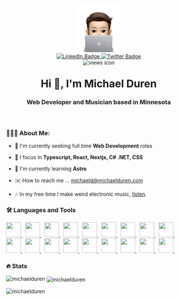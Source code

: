 <div align="center" style="margin-bottom:4rem;" id="header">
	<img style="height:8rem;width:8rem;" src="./assets/Avatar-Computer.png" alt="Avatr of me with an Apple Computer"/>

 <div align="center" id="badges">
  <a href="https://www.linkedin.com/in/michael-duren/">
    <img src="https://img.shields.io/badge/LinkedIn-blue?style=for-the-badge&logo=linkedin&logoColor=white" alt="LinkedIn Badge"/>
  </a>
  <a href="https://twitter.com/duren_dev">
    <img src="https://img.shields.io/badge/Twitter-blue?style=for-the-badge&logo=twitter&logoColor=white" alt="Twitter Badge"/>
  </a>
</div>
    <img src="https://komarev.com/ghpvc/?username=michael-duren&style=flat-square&color=green" alt="views icon"/>
		<h1 style="margin-top:2rem;border:none;padding-bottom:0;"><b>Hi 👋, I'm Michael Duren</b></h1>
		<h3>Web Developer and Musician based in Minnesota</h3>

</div>

### 🧑🏻‍💻 About Me:

- 👀 I'm currently seeking full time **Web Development** roles

- 💬 I focus in **Typescript, React, Nextjs, C# .NET, CSS**

- 🌱 I'm currently learning **Astro**

- ✉️ How to reach me ... michaeld@michaelduren.com

- 🎶 In my free time I make weird electronic music, [listen](https://www.instagram.com/p/CP9M_eGDVMx/).

### 🛠️ Languages and Tools

<div>
	<a href="https://www.typescriptlang.org" target="_blank" rel="noreferrer">
	<img width=40 height=40 src="https://cdn.jsdelivr.net/gh/devicons/devicon/icons/typescript/typescript-original.svg" />
	</a>&nbsp;
	<a href="https://developer.mozilla.org/en-US/docs/Web/JavaScript" target="_blank" rel="noreferrer">
	<img width=40 height=40 src="https://cdn.jsdelivr.net/gh/devicons/devicon/icons/javascript/javascript-original.svg" />
	</a>&nbsp;
	<a href="https://react.dev" target="_blank" rel="noreferrer">
	<img width=40 height=40 src="https://cdn.jsdelivr.net/gh/devicons/devicon/icons/react/react-original.svg" />
	</a>&nbsp;
	<a href="https://redux.js.org" target="_blank" rel="noreferrer">
	<img width=40 height=40 src="https://cdn.jsdelivr.net/gh/devicons/devicon/icons/redux/redux-original.svg" />
	</a>&nbsp;
	<a href="https://nodejs.org/en" target="_blank" rel="noreferrer">
	<img width=40 height=40 src="https://cdn.jsdelivr.net/gh/devicons/devicon/icons/nodejs/nodejs-original.svg" />
	</a>&nbsp;
	<a href="https://expressjs.com" target="_blank" rel="noreferrer">
	<img width=40 style="background:white;" height=40 src="https://cdn.jsdelivr.net/gh/devicons/devicon/icons/express/express-original-wordmark.svg" />
	</a>&nbsp;
	<a href="https://nextjs.org"  target="_blank" rel="noreferrer">
	<img width=40 height=40 style="background:white;" src="https://cdn.jsdelivr.net/gh/devicons/devicon/icons/nextjs/nextjs-original-wordmark.svg" />
	</a>&nbsp;
	<a href="https://jestjs.io"  target="_blank" rel="noreferrer">
	<img width=40 height=40  src="https://cdn.jsdelivr.net/gh/devicons/devicon/icons/jest/jest-plain.svg" />
	</a>&nbsp;
	<a href="https://learn.microsoft.com/en-us/dotnet/csharp/tour-of-csharp/" target="_blank" rel="noreferrer">
	<img width=40 height=40 src="https://cdn.jsdelivr.net/gh/devicons/devicon/icons/csharp/csharp-original.svg" />
	</a>&nbsp;
	<a href="https://dotnet.microsoft.com/en-us/" target="_blank" rel="noreferrer">
	<img width=40 height=40 src="https://cdn.jsdelivr.net/gh/devicons/devicon/icons/dotnetcore/dotnetcore-original.svg" />
	</a>&nbsp;
	<a href="https://dotnet.microsoft.com/en-us/" target="_blank" rel="noreferrer">
	<img width=40 height=40 src="https://cdn.jsdelivr.net/gh/devicons/devicon/icons/microsoftsqlserver/microsoftsqlserver-plain-wordmark.svg" />
	</a>&nbsp;
	<a href="https://developer.mozilla.org/en-US/docs/Web/HTML" target="_blank" rel="noreferrer">
	<img width=40 height=40 src="https://cdn.jsdelivr.net/gh/devicons/devicon/icons/html5/html5-original.svg" />
	</a>&nbsp;
	<a href="https://developer.mozilla.org/en-US/docs/Web/CSS" target="_blank" rel="noreferrer">
	<img width=40 height=40 src="https://cdn.jsdelivr.net/gh/devicons/devicon/icons/css3/css3-original.svg" />
	</a>&nbsp;
	<a href="https://tailwindcss.com" target="_blank" rel="noreferrer">
	<img width=40 height=40 src="https://cdn.jsdelivr.net/gh/devicons/devicon/icons/tailwindcss/tailwindcss-plain.svg" />
	</a>&nbsp;
	<a href="https://www.postgresql.org" target="_blank" rel="noreferrer">
	<img width=40 height=40 src="https://cdn.jsdelivr.net/gh/devicons/devicon/icons/postgresql/postgresql-original.svg" />
	</a>&nbsp;
	<a href="https://www.figma.com" target="_blank" rel="noreferrer">
	<img width=40 height=40 src="https://cdn.jsdelivr.net/gh/devicons/devicon/icons/figma/figma-original.svg" />
	</a>&nbsp;
	<a href="https://vscode.dev" target="_blank" rel="noreferrer">
	<img width=40 height=40 src="https://cdn.jsdelivr.net/gh/devicons/devicon/icons/vscode/vscode-original.svg" />
	</a>&nbsp;
	<a href="https://www.vim.org" target="_blank" rel="noreferrer">
	<img width=40 height=40 src="https://cdn.jsdelivr.net/gh/devicons/devicon/icons/vim/vim-plain.svg" />
	</a>&nbsp;

</div>

### 🔥 Stats

<div>
    <p><img align="left"
    		src="https://github-readme-stats.vercel.app/api/top-langs?username=michael-duren&show_icons=true&locale=en&layout=compact&theme=radical"
    		alt="michaelduren" /></p>
    <p>&nbsp;<img align="center"
    		src="https://github-readme-stats.vercel.app/api?username=michael-duren&theme=radical"
    		alt="michaelduren" /></p>
    <p><img align="center" src="https://github-readme-streak-stats.herokuapp.com/?user=michael-duren&theme=radical"
    		alt="michaelduren" /></p>
</div>

